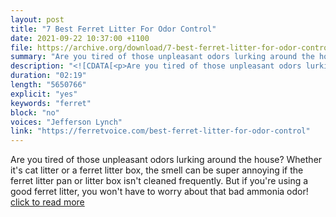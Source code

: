 ```yaml
---
layout: post
title: "7 Best Ferret Litter For Odor Control"
date: 2021-09-22 10:37:00 +1100
file: https://archive.org/download/7-best-ferret-litter-for-odor-control/7%20Best%20Ferret%20Litter%20For%20Odor%20Control.mp3
summary: "Are you tired of those unpleasant odors lurking around the house? Whether it's cat litter or a ferret litter box, the smell can be super annoying if the ferret litter pan or litter box isn't cleaned frequently. But if you're using a good ferret litter, you won't have to worry about that bad ammonia odor!"
description: "<![CDATA[<p>Are you tired of those unpleasant odors lurking around the house? Whether it's cat litter or a ferret litter box, the smell can be super annoying if the ferret litter pan or litter box isn't cleaned frequently. But if you're using a good ferret litter, you won't have to worry about that bad ammonia odor! <a href='https://ferretvoice.com/best-ferret-litter-for-odor-control/'>click to read more</a></p>]]>"
duration: "02:19" 
length: "5650766"
explicit: "yes" 
keywords: "ferret"
block: "no" 
voices: "Jefferson Lynch"
link: "https://ferretvoice.com/best-ferret-litter-for-odor-control"
---
```


Are you tired of those unpleasant odors lurking around the house? Whether it's cat litter or a ferret litter box, the smell can be super annoying if the ferret litter pan or litter box isn't cleaned frequently. But if you're using a good ferret litter, you won't have to worry about that bad ammonia odor! [click to read more](https://ferretvoice.com/best-ferret-litter-for-odor-control)

